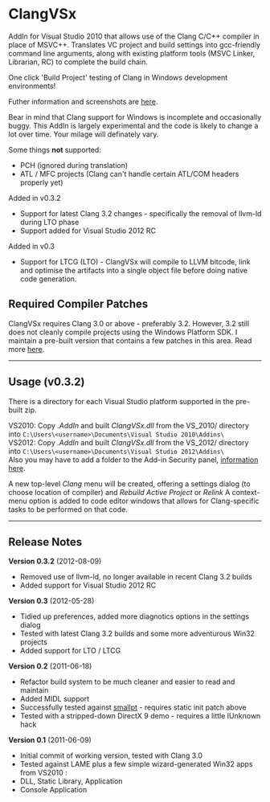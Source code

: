 ClangVSx
========

AddIn for Visual Studio 2010 that allows use of the Clang C/C++ compiler in place of MSVC++. Translates VC project and build settings into gcc-friendly command line arguments, along with existing platform tools (MSVC Linker, Librarian, RC) to complete the build chain. 

One click 'Build Project' testing of Clang in Windows development environments!

Futher information and screenshots are [here](http://www.ishani.org/web/articles/code/clangvsx/).

Bear in mind that Clang support for Windows is incomplete and occasionally buggy. This AddIn is largely experimental and the code is likely to change a lot over time. Your milage will definately vary.

Some things **not** supported:

* PCH (ignored during translation)
* ATL / MFC projects (Clang can't handle certain ATL/COM headers properly yet)


Added in v0.3.2

* Support for latest Clang 3.2 changes - specifically the removal of llvm-ld during LTO phase
* Support added for Visual Studio 2012 RC

Added in v0.3

* Support for LTCG (LTO) - ClangVSx will compile to LLVM bitcode, link and optimise the artifacts into a single object file before doing native code generation. 


Required Compiler Patches
-------------------------

ClangVSx requires Clang 3.0 or above - preferably 3.2.
However, 3.2 still does not cleanly compile projects using the Windows Platform SDK. I maintain a pre-built version that contains a few patches in this area. Read more [here](http://www.ishani.org/web/articles/code/clang-win32/).
  
  
- - -
  

Usage (v0.3.2)
------------
There is a directory for each Visual Studio platform supported in the pre-built zip. 

VS2010:
Copy *.AddIn* and built *ClangVSx.dll* from the VS_2010/ directory into ``C:\Users\<username>\Documents\Visual Studio 2010\Addins\``  
VS2012:
Copy *.AddIn* and built *ClangVSx.dll* from the VS_2012/ directory into ``C:\Users\<username>\Documents\Visual Studio 2012\Addins\``  
Also you may have to add a folder to the Add-in Security panel, [information here](http://www.ishani.org/web/2012/getting-add-ins-to-work-on-visual-studio-2012-rc/).

A new top-level *Clang* menu will be created, offering a settings dialog (to choose location of compiler) and *Rebuild Active Project* or *Relink*
A context-menu option is added to code editor windows that allows for Clang-specific tasks to be performed on that code.
  
- - -
  

Release Notes
-------------

**Version 0.3.2** (2012-08-09)

* Removed use of llvm-ld, no longer available in recent Clang 3.2 builds
* Added support for Visual Studio 2012 RC

**Version 0.3** (2012-05-28)

* Tidied up preferences, added more diagnotics options in the settings dialog
* Tested with latest Clang 3.2 builds and some more adventurous Win32 projects
* Added support for LTO / LTCG

**Version 0.2** (2011-06-18)

* Refactor build system to be much cleaner and easier to read and maintain
* Added MIDL support
* Successfully tested against [smallpt](http://www.kevinbeason.com/smallpt/) - requires static init patch above
* Tested with a stripped-down DirectX 9 demo - requires a little IUnknown hack

**Version 0.1** (2011-06-09)

* Initial commit of working version, tested with Clang 3.0
* Tested against LAME plus a few simple wizard-generated Win32 apps from VS2010 :
 * DLL, Static Library, Application
 * Console Application
 
 